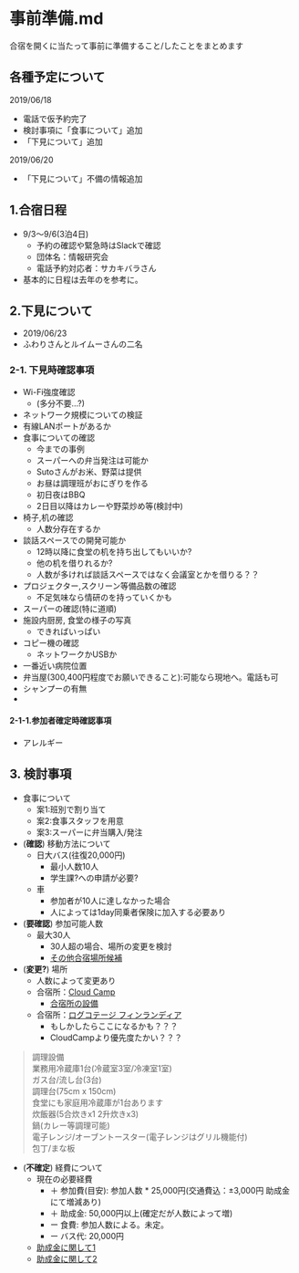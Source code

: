 # 事前準備.md
合宿を開くに当たって事前に準備すること/したことをまとめます

## 各種予定について

2019/06/18
 - 電話で仮予約完了
 - 検討事項に「食事について」追加
 - 「下見について」追加

2019/06/20
 - 「下見について」不備の情報追加

## 1.合宿日程
- 9/3〜9/6(3泊4日)  
  - 予約の確認や緊急時はSlackで確認  
  - 団体名：情報研究会  
  - 電話予約対応者：サカキバラさん
- 基本的に日程は去年のを参考に。

## 2.下見について
- 2019/06/23
- ふわりさんとルイムーさんの二名

### 2-1. 下見時確認事項
- Wi-Fi強度確認
  - (多分不要…?)
- ネットワーク規模についての検証
- 有線LANポートがあるか
- 食事についての確認
  - 今までの事例
  - スーパーへの弁当発注は可能か
  - Sutoさんがお米、野菜は提供
  - お昼は調理班がおにぎりを作る
  - 初日夜はBBQ
  - 2日目以降はカレーや野菜炒め等(検討中)
- 椅子,机の確認
  - 人数分存在するか
- 談話スペースでの開発可能か
  - 12時以降に食堂の机を持ち出してもいいか?
  - 他の机を借りれるか?
  - 人数が多ければ談話スペースではなく会議室とかを借りる？？
- プロジェクター,スクリーン等備品数の確認
  - 不足気味なら情研のを持っていくかも
- スーパーの確認(特に道順)
- 施設内厨房, 食堂の様子の写真
  - できればいっぱい
- コピー機の確認
  - ネットワークかUSBか
- 一番近い病院位置
- 弁当屋(300,400円程度でお願いできること):可能なら現地へ。電話も可
- シャンプーの有無
- 

#### 2-1-1.参加者確定時確認事項
- アレルギー

## 3. 検討事項
- 食事について
  - 案1:班別で割り当て
  - 案2:食事スタッフを用意
  - 案3:スーパーに弁当購入/発注
- (**確認**) 移動方法について
  - 日大バス(往復20,000円)
    - 最小人数10人
    - 学生課?への申請が必要?
  - 車
    - 参加者が10人に達しなかった場合
    - 人によっては1day同乗者保険に加入する必要あり
- (**要確認**) 参加可能人数
  - 最大30人
    - 30人超の場合、場所の変更を検討
    - [その他合宿場所候補](https://www.aco.co.jp/1-theme-lan.html)
- (**変更?**) 場所
  - 人数によって変更あり
  - 合宿所：[Cloud Camp]([https://www.aco.co.jp/1-theme-lan.html)
    - [合宿所の設備]([https://www.aco.co.jp/1-theme-lan.html)
  - 合宿所：[ログコテージ フィンランディア](https://www.finlandia-nasu.com/plan/student.php)
    - もしかしたらここになるかも？？？
    - CloudCampより優先度たかい？？？
>調理設備  
業務用冷蔵庫1台(冷蔵室3室/冷凍室1室)  
ガス台/流し台(3台)  
調理台(75cm x 150cm)  
食堂にも家庭用冷蔵庫が1台あります  
炊飯器(5合炊きx1 2升炊きx3)  
鍋(カレー等調理可能)  
電子レンジ/オーブントースター(電子レンジはグリル機能付)  
包丁/まな板
- (**不確定**) 経費について
  - 現在の必要経費
    - ＋ 参加費(目安): 参加人数 * 25,000円(交通費込：±3,000円 助成金にて増減あり)
    - ＋ 助成金: 50,000円以上(確定だが人数によって増)
    - ー 食費: 参加人数による。未定。
    - ー バス代: 20,000円
  - [助成金に関して1](http://www.minakuru-aizu.jp/aboutus/)
  - [助成金に関して2](http://aizu-kougen.jp/%e3%82%b0%e3%83%aa%e3%83%bc%e3%83%b3%e3%82%b7%e3%83%bc%e3%82%ba%e3%83%b3)
  